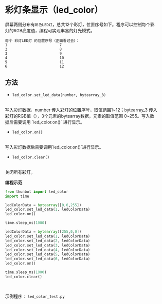 # 彩灯条显示（led_color）

屏幕两侧分布有`彩色LED灯`，总共12个彩灯，位置序号如下。程序可以控制每个彩灯的RGB亮度值，编程可实现丰富的灯光模式。
```
每个 彩灯LED灯 的位置序号（正面看过去）：
1                        7
2                        8
3                        9
4                        10
5                        11
6                        12
```

## 方法
* `led_color.set_led_data(number, bytearray_3)` 
<br/>
  写入彩灯数据，number 传入彩灯的位置序号，取值范围1~12；bytearray_3 传入彩灯的RGB值（），3个元素的bytearray数据，元素的取值范围 0~255。写入数据后需要调用 `led_color.on()` 进行显示。

* `led_color.on()` 
<br/>
  写入彩灯数据后需要调用`led_color.on()`进行显示。

* `led_color.clear()` 
<br/>
  关闭所有彩灯。

**编程示范**
```python
from thunbot import led_color
import time

ledColorData = bytearray([0,0,255])
led_color.set_led_data(1, ledColorData)
led_color.on()

time.sleep_ms(1000)

ledColorData = bytearray([255,0,0])
led_color.set_led_data(1, ledColorData)
led_color.set_led_data(2, ledColorData)
led_color.set_led_data(3, ledColorData)
led_color.set_led_data(4, ledColorData)
led_color.set_led_data(5, ledColorData)
led_color.set_led_data(6, ledColorData)
led_color.on()

time.sleep_ms(1000)
led_color.clear()
```
<br />

示例程序： `led_color_test.py`
